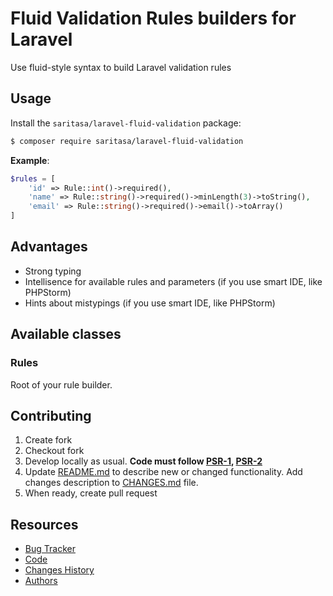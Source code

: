 # Fluid Validation Rules builders for Laravel

Use fluid-style syntax to build Laravel validation rules

## Usage

Install the ```saritasa/laravel-fluid-validation``` package:

```bash
$ composer require saritasa/laravel-fluid-validation
```

**Example**:
```php
$rules = [
    'id' => Rule::int()->required(),
    'name' => Rule::string()->required()->minLength(3)->toString(),
    'email' => Rule::string()->required()->email()->toArray()
]
```

## Advantages
* Strong typing
* Intellisence for available rules and parameters (if you use smart IDE, like PHPStorm)
* Hints about mistypings (if you use smart IDE, like PHPStorm)

## Available classes

### Rules
Root of your rule builder.

## Contributing

1. Create fork
2. Checkout fork
3. Develop locally as usual. **Code must follow [PSR-1](http://www.php-fig.org/psr/psr-1/), [PSR-2](http://www.php-fig.org/psr/psr-2/)**
4. Update [README.md](README.md) to describe new or changed functionality. Add changes description to [CHANGES.md](CHANGES.md) file.
5. When ready, create pull request

## Resources

* [Bug Tracker](http://github.com/saritasa/php-laravel-fluid-validation/issues)
* [Code](http://github.com/saritasa/php-laravel-fluid-validation)
* [Changes History](CHANGES.md)
* [Authors](http://github.com/saritasa/php-laravel-fluid-validation/contributors)
